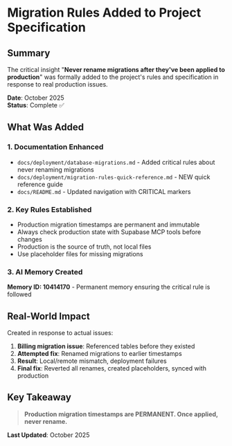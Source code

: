 # Migration Rules Added to Project Specification

## Summary

The critical insight "**Never rename migrations after they've been applied to production**" was formally added to the project's rules and specification in response to real production issues.

**Date**: October 2025  
**Status**: Complete ✅

## What Was Added

### 1. Documentation Enhanced
- `docs/deployment/database-migrations.md` - Added critical rules about never renaming migrations
- `docs/deployment/migration-rules-quick-reference.md` - NEW quick reference guide
- `docs/README.md` - Updated navigation with CRITICAL markers

### 2. Key Rules Established
- Production migration timestamps are permanent and immutable
- Always check production state with Supabase MCP tools before changes
- Production is the source of truth, not local files
- Use placeholder files for missing migrations

### 3. AI Memory Created
**Memory ID: 10414170** - Permanent memory ensuring the critical rule is followed

## Real-World Impact

Created in response to actual issues:
1. **Billing migration issue**: Referenced tables before they existed
2. **Attempted fix**: Renamed migrations to earlier timestamps
3. **Result**: Local/remote mismatch, deployment failures
4. **Final fix**: Reverted all renames, created placeholders, synced with production

## Key Takeaway

> **Production migration timestamps are PERMANENT. Once applied, never rename.**

**Last Updated**: October 2025

